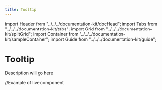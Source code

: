 ```yaml
--- 
title: Tooltip 
---
```

import Header from "../../../documentation-kit/docHead";
import Tabs from "../../../documentation-kit/tabs";
import Grid from "../../../documentation-kit/splitGrid";
import Container from "../../../documentation-kit/sampleContainer";
import Guide from "../../../documentation-kit/guide";

# Tooltip

<!-- Description of component -->
<p className="font-xs font-light font--subhead">
Description will go here
</p>


<!-- Live Example of component import live component above-->

<Container className="pa-sm">
//Example of live component
</Container>